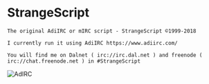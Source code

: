 # StrangeScript
```
The original AdiIRC or mIRC script - StrangeScript ©1999-2018

I currently run it using AdiIRC https://www.adiirc.com/

You will find me on Dalnet ( irc://irc.dal.net ) and freenode ( irc://chat.freenode.net ) in #StrangeScript
```
![AdIRC](icons/AdiIRC.ico)
